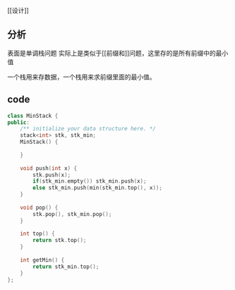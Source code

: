[[设计]] 

## 分析

表面是单调栈问题
实际上是类似于[[前缀和]]问题，这里存的是所有前缀中的最小值

一个栈用来存数据，一个栈用来求前缀里面的最小值。

## code

```c++
class MinStack {
public:
    /** initialize your data structure here. */
    stack<int> stk, stk_min;
    MinStack() {
        
    }
    
    void push(int x) {
        stk.push(x);
        if(stk_min.empty()) stk_min.push(x);
        else stk_min.push(min(stk_min.top(), x));
    }
    
    void pop() {
        stk.pop(), stk_min.pop();
    }
    
    int top() {
        return stk.top();
    }
    
    int getMin() {
        return stk_min.top();
    }
};
```

